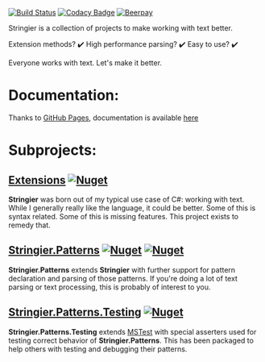 ﻿[![Build Status](https://dev.azure.com/p-kell/Stringier/_apis/build/status/Entomy.Stringier?branchName=master)](https://dev.azure.com/p-kell/Stringier/_build/latest?definitionId=2&branchName=master)
[![Codacy Badge](https://api.codacy.com/project/badge/Grade/02ab838da67f4c929ef985b3f7d8a732)](https://www.codacy.com/app/Entomy/Stringier?utm_source=github.com&amp;utm_medium=referral&amp;utm_content=Entomy/Stringier&amp;utm_campaign=Badge_Grade)
[![Beerpay](https://img.shields.io/beerpay/Entomy/Stringier.svg)](https://beerpay.io/Entomy/Stringier)

Stringier is a collection of projects to make working with text better.

Extension methods? ✔️ High performance parsing? ✔️ Easy to use? ✔️

Everyone works with text. Let's make it better.

# Documentation:

Thanks to [GitHub Pages](https://pages.github.com/), documentation is available [here](https://entomy.github.io/Stringier/)

# Subprojects:

## [Extensions](https://github.com/Entomy/Stringier/tree/master/Extensions) [![Nuget](https://img.shields.io/nuget/dt/Stringier.svg?label=Stringier&logo=Nuget)](https://www.nuget.org/packages/Stringier/)


**Stringier** was born out of my typical use case of C#: working with text. While I generally really like the language, it could be better. Some of this is syntax related. Some of this is missing features. This project exists to remedy that.

## [Stringier.Patterns](https://github.com/Entomy/Stringier/tree/master/Stringier.Patterns) [![Nuget](https://img.shields.io/nuget/dt/Stringier.Patterns.svg?label=Stringier.Patterns&logo=nuget)](https://www.nuget.org/packages/Stringier.Patterns/) [![Nuget](https://img.shields.io/nuget/dt/Stringier.Patterns.FSharp?label=F%23%20Extension&logo=nuget)](https://www.nuget.org/packages/Stringier.Patterns.FSharp/)


**Stringier.Patterns** extends **Stringier** with further support for pattern declaration and parsing of those patterns. If you're doing a lot of text parsing or text processing, this is probably of interest to you.

## [Stringier.Patterns.Testing](https://github.com/Entomy/Stringier/tree/master/Stringier.Patterns.Testing) [![Nuget](https://img.shields.io/nuget/dt/Stringier.Patterns.Testing?label=Stringier.Patterns.Testing&logo=nuget)](https://www.nuget.org/packages/Stringier.Patterns.Testing/)

**Stringier.Patterns.Testing** extends [MSTest](https://docs.microsoft.com/en-us/dotnet/core/testing/unit-testing-with-mstest) with special asserters used for testing correct behavior of **Stringier.Patterns**. This has been packaged to help others with testing and debugging their patterns.
